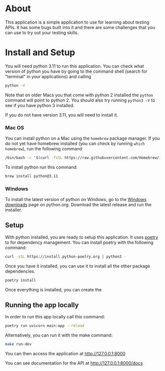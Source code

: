 # About
This application is a simple application to use for learning about testing APIs. It has some bugs built into it and there are some challenges that you can use to try out your testing skills.

# Install and Setup
You will need python 3.11 to run this application. You can check what version of python you have by going to the command shell (search for "terminal" in your applications) and calling 
```bash
python -V
```
Note that on older Macs you that come with python 2 installed the `python` command will point to python 2. You should also try running `python3 -V` to see if you have python 3 installed.

If you do not have version 3.11, you will need to install it.

### Mac OS
You can install python on a Mac using the `homebrew` package manager. If you do not yet have homebrew installed (you can check by running `which homebrew`), run the following command

```bash
/bin/bash -c "$(curl -fsSL https://raw.githubusercontent.com/Homebrew/install/HEAD/install.sh)"
```

To install python run this command:
```bash
brew install python@3.11
```

### Windows
To install the latest version of python on Windows, go to the [Windows downloads](https://www.python.org/downloads/windows/) page on python.org. Download the latest release and run the installer.

## Setup
With python installed, you are ready to setup this application. It uses [poetry](https://python-poetry.org/docs/) to for dependency management. You can install poetry with the following command:

```bash
curl -sSL https://install.python-poetry.org | python3 -
```

Once you have it installed, you can use it to install all the other package dependencies.

```bash
poetry install
```

Once everything is installed, you can create the 
## Running the app locally
In order to run this app locally call this command:

```bash
poetry run uvicorn main:app --reload
```

Alternatively, you can run it with the make command:

```bash
make run-dev
```

You can then access the application at http://127.0.0.1:8000

You can see documentation for the API at http://127.0.0.1:8000/docs

